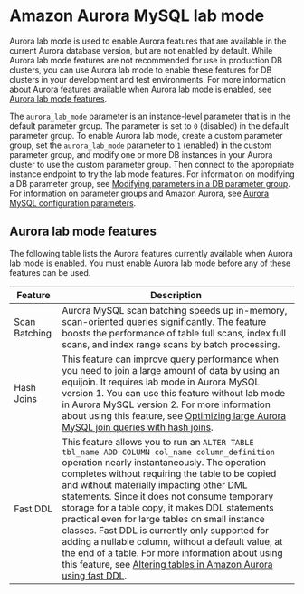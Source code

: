 # Amazon Aurora MySQL lab mode<a name="AuroraMySQL.Updates.LabMode"></a><a name="labmode"></a>

Aurora lab mode is used to enable Aurora features that are available in the current Aurora database version, but are not enabled by default\. While Aurora lab mode features are not recommended for use in production DB clusters, you can use Aurora lab mode to enable these features for DB clusters in your development and test environments\. For more information about Aurora features available when Aurora lab mode is enabled, see [Aurora lab mode features](#AuroraMySQL.Updates.LabModeFeatures)\.

The `aurora_lab_mode` parameter is an instance\-level parameter that is in the default parameter group\. The parameter is set to `0` \(disabled\) in the default parameter group\. To enable Aurora lab mode, create a custom parameter group, set the `aurora_lab_mode` parameter to `1` \(enabled\) in the custom parameter group, and modify one or more DB instances in your Aurora cluster to use the custom parameter group\. Then connect to the appropriate instance endpoint to try the lab mode features\. For information on modifying a DB parameter group, see [Modifying parameters in a DB parameter group](USER_WorkingWithDBInstanceParamGroups.md#USER_WorkingWithParamGroups.Modifying)\. For information on parameter groups and Amazon Aurora, see [Aurora MySQL configuration parameters](AuroraMySQL.Reference.ParameterGroups.md)\.

## Aurora lab mode features<a name="AuroraMySQL.Updates.LabModeFeatures"></a>

The following table lists the Aurora features currently available when Aurora lab mode is enabled\. You must enable Aurora lab mode before any of these features can be used\.


| Feature | Description | 
| --- | --- | 
|  Scan Batching  |  Aurora MySQL scan batching speeds up in\-memory, scan\-oriented queries significantly\. The feature boosts the performance of table full scans, index full scans, and index range scans by batch processing\.  | 
|  Hash Joins  |  This feature can improve query performance when you need to join a large amount of data by using an equijoin\. It requires lab mode in Aurora MySQL version 1\. You can use this feature without lab mode in Aurora MySQL version 2\. For more information about using this feature, see [Optimizing large Aurora MySQL join queries with hash joins](AuroraMySQL.BestPractices.md#Aurora.BestPractices.HashJoin)\.  | 
|  Fast DDL  |  This feature allows you to run an `ALTER TABLE tbl_name ADD COLUMN col_name column_definition` operation nearly instantaneously\. The operation completes without requiring the table to be copied and without materially impacting other DML statements\. Since it does not consume temporary storage for a table copy, it makes DDL statements practical even for large tables on small instance classes\. Fast DDL is currently only supported for adding a nullable column, without a default value, at the end of a table\. For more information about using this feature, see [Altering tables in Amazon Aurora using fast DDL](AuroraMySQL.Managing.FastDDL.md)\.  | 